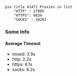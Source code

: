 
```mermaid
pie title 41471 Proxies in list
    "HTTP" : 27885
    "HTTPS": 9834
    "SOCKS" : 10283
```

### Some Info
#### Average Timeout

- mixed: 3.9s
- http: 2.2s
- https: 8.1s
- socks: 6.2s